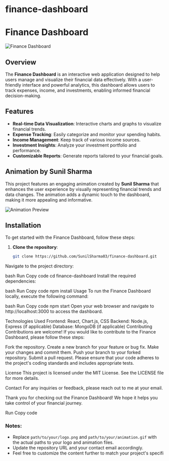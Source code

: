 # finance-dashboard

# Finance Dashboard

![Finance Dashboard](path/to/your/logo.png) <!-- Optional: Add a logo or header image -->

## Overview

The **Finance Dashboard** is an interactive web application designed to help users manage and visualize their financial data effectively. With a user-friendly interface and powerful analytics, this dashboard allows users to track expenses, income, and investments, enabling informed financial decision-making.

## Features

- **Real-time Data Visualization**: Interactive charts and graphs to visualize financial trends.
- **Expense Tracking**: Easily categorize and monitor your spending habits.
- **Income Management**: Keep track of various income sources.
- **Investment Insights**: Analyze your investment portfolio and performance.
- **Customizable Reports**: Generate reports tailored to your financial goals.

## Animation by Sunil Sharma

This project features an engaging animation created by **Sunil Sharma** that enhances the user experience by visually representing financial trends and data changes. The animation adds a dynamic touch to the dashboard, making it more appealing and informative.

![Animation Preview](path/to/your/animation.gif) <!-- Replace with the path to your animation GIF -->

## Installation

To get started with the Finance Dashboard, follow these steps:

1. **Clone the repository**:
   ```bash
   git clone https://github.com/SunilSharma03/finance-dashboard.git
Navigate to the project directory:

bash
Run
Copy code
cd finance-dashboard
Install the required dependencies:

bash
Run
Copy code
npm install
Usage
To run the Finance Dashboard locally, execute the following command:

bash
Run
Copy code
npm start
Open your web browser and navigate to http://localhost:3000 to access the dashboard.

Technologies Used
Frontend: React, Chart.js, CSS
Backend: Node.js, Express (if applicable)
Database: MongoDB (if applicable)
Contributing
Contributions are welcome! If you would like to contribute to the Finance Dashboard, please follow these steps:

Fork the repository.
Create a new branch for your feature or bug fix.
Make your changes and commit them.
Push your branch to your forked repository.
Submit a pull request.
Please ensure that your code adheres to the project's coding standards and includes appropriate tests.

License
This project is licensed under the MIT License. See the LICENSE file for more details.

Contact
For any inquiries or feedback, please reach out to me at your email.

Thank you for checking out the Finance Dashboard! We hope it helps you take control of your financial journey.

Run
Copy code

### Notes:
- Replace `path/to/your/logo.png` and `path/to/your/animation.gif` with the actual paths to your logo and animation files.
- Update the repository URL and your contact email accordingly.
- Feel free to customize the content further to match your project's specifi
